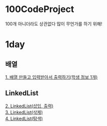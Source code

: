 # 100CodeProject
100개 아니더라도 상관없다 많이 무언가를 하기 위해!
# 1day
## 배열
[1. 배열 만들고 입력받아서 출력하기(학생 정보 1개)](/c/1_ArrayPointerStruct.c)
## LinkedList
[2. LinkedList(삽입, 출력)](/c/2_linkedlist.c)  
[3. LinkedList(삭제)](/c/2_linkedlist.c)  
[4. LinkedList(탐색)](/c/2_linkedlist.c)
